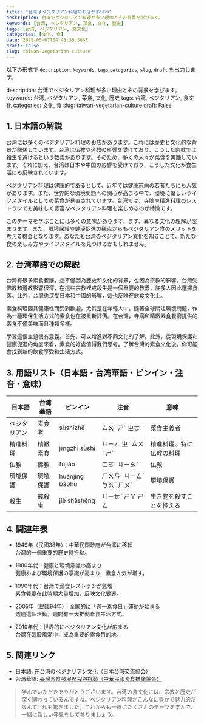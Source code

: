 ```yaml
---
title: "台湾はベジタリアン料理のお店が多いね"
description: 台湾でベジタリアン料理が多い理由とその背景を学びます。
keywords: [台湾, ベジタリアン, 菜食, 文化, 歴史]
tags: [台湾, ベジタリアン, 食文化]
categories: [文化, 食]
date: 2025-05-07T04:45:36.363Z
draft: false
slug: taiwan-vegetarian-culture
---
```


以下の形式で `description`, `keywords`, `tags`,`categories`, `slug`, `draft` を出力します。

description: 台湾でベジタリアン料理が多い理由とその背景を学びます。
keywords: 台湾, ベジタリアン, 菜食, 文化, 歴史
tags: 台湾, ベジタリアン, 食文化
categories: 文化, 食
slug: taiwan-vegetarian-culture
draft: False
   
## 1. 日本語の解説

台湾には多くのベジタリアン料理のお店があります。これには歴史と文化的な背景が関係しています。台湾は仏教や道教の影響を受けており、こうした宗教では殺生を避けるという教義があります。そのため、多くの人々が菜食を実践しています。それに加え、台湾は日本や中国の影響を受けており、こうした文化が食生活にも反映されています。

ベジタリアン料理は健康的であるとして、近年では健康志向の若者たちにも人気があります。また、世界的な環境問題への関心が高まる中で、環境に優しいライフスタイルとしての菜食が見直されています。台湾では、寺院や精進料理のレストランでも美味しく豊富なベジタリアン料理を楽しめるのが特徴です。

このテーマを学ぶことには多くの意味があります。まず、異なる文化の理解が深まります。また、環境保護や健康促進の観点からもベジタリアン食のメリットを考える機会となります。あなたも台湾のベジタリアン文化を知ることで、新たな食の楽しみ方やライフスタイルを見つけるかもしれません。

## 2. 台湾華語での解説

台灣有很多素食餐廳，這不僅因為歷史和文化的背景，也因為宗教的影響。台灣受佛教和道教影響很深，在這些宗教裡戒殺生是一個重要的教義，許多人因此選擇食素。此外，台灣也深受日本和中國的影響，這也反映在飲食文化上。

素食料理因其健康性而受到歡迎，尤其是在年輕人中。隨著全球關注環境問題，作為一種環保生活方式的素食也在被重新評價。在台灣，寺廟和精緻素食餐廳提供的素食不僅美味而且種類多樣。

學習這個主題很有意義。首先，可以增進對不同文化的了解。此外，從環境保護和健康促進的角度來看，素食的好處值得我們思考。了解台灣的素食文化後，你可能會找到新的飲食享受和生活方式。

## 3. 用語リスト（日本語・台湾華語・ピンイン・注音・意味）

| 日本語     | 台湾華語 | ピンイン      | 注音       | 意味                     |
| --------- | -------- | ------------ | ---------- | ------------------------ |
| ベジタリアン | 素食者   | sùshízhě     | ㄙㄨˋ ㄕˊ ㄓㄜˇ | 菜食主義者               |
| 精進料理   | 精緻素食 | jīngzhì sùshí| ㄐㄧㄥ ㄓˋ ㄙㄨˋ ㄕˊ | 精進料理、特に仏教の料理 |
| 仏教       | 佛教     | fújiào       | ㄈㄛˊ ㄐㄧㄠˋ | 仏教                     |
| 環境保護   | 環境保護 | huánjìng bǎohù| ㄏㄨㄢˊ ㄐㄧㄥˋ ㄅㄠˇ ㄏㄨˋ | 環境保護               |
| 殺生       | 戒殺生   | jiè shāshēng  | ㄐㄧㄝˋ ㄕㄚ ㄕㄥ | 生き物を殺すことを控える |

## 4. 関連年表

- 1949年（民國38年）：中華民国政府が台湾に移転  
  台灣的一個重要的歷史轉折點。
  
- 1980年代：健康と環境意識の高まり  
  健康および環境保護の意識が高まり、素食人気が増す。

- 1990年代：台湾で菜食レストランが急増  
  素食餐廳在此時期大量增加，反映文化變遷。

- 2005年（民國94年）：全国的に「週一素食日」運動が始まる  
  透過這個活動，週間有一天推動素食生活方式。
  
- 2010年代：世界的にベジタリアン文化が広まる  
  台灣在這股風潮中，成為重要的素食目的地。

## 5. 関連リンク

- 日本語: [在台湾のペジタリアン文化（日本台湾交流協会）](https://www.koryu.or.jp/Portals/0/resources/asian/asian201910_04.pdf)
- 台湾華語: [臺灣素食發展歷程與挑戰（中華民國素食推廣協会）](http://www.vegetariantw.org.tw)

> 学んでいただきありがとうございます。台湾の食文化には、宗教と歴史が深く関わっているんですね。ベジタリアン料理がこんなに豊かで魅力的だなんて、私も驚きました。これからも一緒にたくさんのテーマを学んで、一緒に新しい発見をして参りましょう。